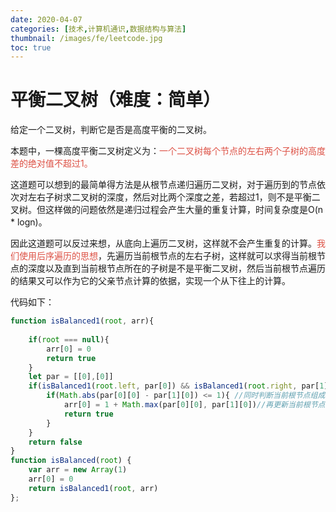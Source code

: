 ```yaml
---
date: 2020-04-07
categories: [技术,计算机通识,数据结构与算法]
thumbnail: /images/fe/leetcode.jpg
toc: true
---
```


# 平衡二叉树（难度：简单）
给定一个二叉树，判断它是否是高度平衡的二叉树。

本题中，一棵高度平衡二叉树定义为：<span style="color:rgb(221,80,68)">一个二叉树每个节点的左右两个子树的高度差的绝对值不超过1。</span>

这道题可以想到的最简单得方法是从根节点递归遍历二叉树，对于遍历到的节点依次对左右子树求二叉树的深度，然后对比两个深度之差，若超过1，则不是平衡二叉树。但这样做的问题依然是递归过程会产生大量的重复计算，时间复杂度是O(n * logn)。

因此这道题可以反过来想，从底向上遍历二叉树，这样就不会产生重复的计算。<span style="color:rgb(221,80,68)">我们使用后序遍历的思想</span>，先遍历当前根节点的左右子树，这样就可以求得当前根节点的深度以及直到当前根节点所在的子树是不是平衡二叉树，然后当前根节点遍历的结果又可以作为它的父亲节点计算的依据，实现一个从下往上的计算。
<!--more-->
代码如下：
```js
function isBalanced1(root, arr){
    
    if(root === null){
        arr[0] = 0
        return true
    }
    let par = [[0],[0]]
    if(isBalanced1(root.left, par[0]) && isBalanced1(root.right, par[1])){//先遍历左右子树
        if(Math.abs(par[0][0] - par[1][0]) <= 1){ //同时判断当前根节点组成的子树是不是平衡二叉树
            arr[0] = 1 + Math.max(par[0][0], par[1][0])//再更新当前根节点的深度
            return true
        }
    }
    return false
}
function isBalanced(root) {
    var arr = new Array(1)
    arr[0] = 0
    return isBalanced1(root, arr)
};
```